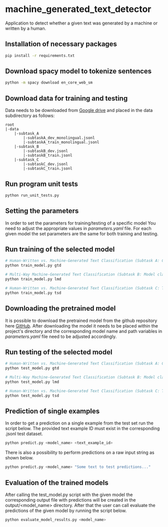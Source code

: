 # machine_generated_text_detector
Application to detect whether a given text was generated by a machine or written by a human.

## Installation of necessary packages
```bash
pip install -r requirements.txt
```

## Download spacy model to tokenize sentences
```bash
python -m spacy download en_core_web_sm
```

## Download data for training and testing
Data needs to be downloaded from [Google drive](https://drive.google.com/drive/folders/14DulzxuH5TDhXtviRVXsH5e2JTY2POLi) and placed in the data subdirectory as follows:

```
root
|-data
    |-subtask_A
        |-subtaskA_dev_monolingual.jsonl
        |-subtaskA_train_monolingual.jsonl
    |-subtask_B
        |-subtaskB_dev.jsonl
        |-subtaskB_train.jsonl
    |-subtask_C
        |-subtaskC_dev.jsonl
        |-subtaskC_train.jsonl
```

## Run program unit tests
```bash
python run_unit_tests.py
```
## Setting the parameters
In order to set the parameters for training/testing of a specific model You need to adjust the appropriate values in *parameters.yaml* file.
For each given model the set parameters are the same for both training and testing.

## Run training of the selected model
```bash
# Human-Written vs. Machine-Generated Text Classification (Subtask A: Generated text classification)
python train_model.py gtd

# Multi-Way Machine-Generated Text Classification (Subtask B: Model classification)
python train_model.py lmd

# Human-Written vs. Machine-Generated Text Classification (Subtask C: Text separator detection)
python train_model.py tsd
```

## Downloading the pretrained model
It is possible to download the pretrained model from the github repository here [GitHub](https://github.com/pmalesa/machine_generated_text_detector).
After downloading the model it needs to be placed within the project's directory and the corresponding model name and path variables in *parameters.yaml* file need to be adjusted accordingly. 

## Run testing of the selected model
```bash
# Human-Written vs. Machine-Generated Text Classification (Subtask A: Generated text classification)
python test_model.py gtd

# Multi-Way Machine-Generated Text Classification (Subtask B: Model classification)
python test_model.py lmd

# Human-Written vs. Machine-Generated Text Classification (Subtask C: Text separator detection)
python test_model.py tsd
```

## Prediction of single examples
In order to get a prediction on a single example from the test set run the script below. The provided text example ID must exist in the corresponding .jsonl test dataset.

```bash
python predict.py <model_name> <text_example_id>
```

There is also a possibility to perform predictions on a raw input string as shown below.

```bash
python predict.py <model_name> "Some text to test predictions..."
```

## Evaluation of the trained models
After calling the test_model.py script with the given model the corresponding output file with predictions will be created in the output/<model_name> directory. After that the user can call evaluate the predictions of the given model by running the script below.

```bash
python evaluate_model_results.py <model_name>
```